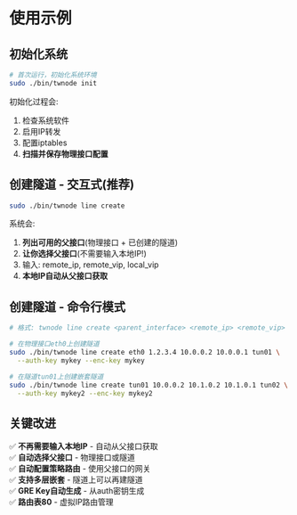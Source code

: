 # 使用示例

## 初始化系统

```bash
# 首次运行，初始化系统环境
sudo ./bin/twnode init
```

初始化过程会:
1. 检查系统软件
2. 启用IP转发
3. 配置iptables
4. **扫描并保存物理接口配置**

## 创建隧道 - 交互式(推荐)

```bash
sudo ./bin/twnode line create
```

系统会:
1. **列出可用的父接口**(物理接口 + 已创建的隧道)
2. **让你选择父接口**(不需要输入本地IP!)
3. 输入: remote_ip, remote_vip, local_vip
4. **本地IP自动从父接口获取**

## 创建隧道 - 命令行模式

```bash
# 格式: twnode line create <parent_interface> <remote_ip> <remote_vip> <local_vip> [tunnel_name]

# 在物理接口eth0上创建隧道
sudo ./bin/twnode line create eth0 1.2.3.4 10.0.0.2 10.0.0.1 tun01 \
  --auth-key mykey --enc-key mykey

# 在隧道tun01上创建嵌套隧道
sudo ./bin/twnode line create tun01 10.0.0.2 10.1.0.2 10.1.0.1 tun02 \
  --auth-key mykey2 --enc-key mykey2
```

## 关键改进

✅ **不再需要输入本地IP** - 自动从父接口获取  
✅ **自动选择父接口** - 物理接口或隧道  
✅ **自动配置策略路由** - 使用父接口的网关  
✅ **支持多层嵌套** - 隧道上可以再建隧道  
✅ **GRE Key自动生成** - 从auth密钥生成  
✅ **路由表80** - 虚拟IP路由管理  
